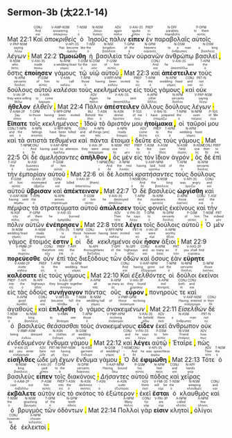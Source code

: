 ## Sermon-3b (太22.1-14)


Mat 22:1 <RUBY><ruby><ruby>Καὶ<rt>καί</rt></ruby><rt>And</rt></ruby><rt>CONJ</rt></RUBY> <RUBY><ruby><ruby><em>ἀποκριθεὶς</em><rt>ἀποκρίνω</rt></ruby><rt>answering</rt></ruby><rt>V-AMP-NSM</rt></RUBY> <RUBY><ruby><ruby>ὁ<rt>ὁ</rt></ruby><rt>-</rt></ruby><rt>T-NSM</rt></RUBY> <RUBY><ruby><ruby>Ἰησοῦς<rt>Ἰησοῦς</rt></ruby><rt>Jesus</rt></ruby><rt>N-NSM</rt></RUBY> <RUBY><ruby><ruby>πάλιν<rt>πάλιν</rt></ruby><rt>again</rt></ruby><rt>ADV</rt></RUBY> <RUBY><ruby><ruby><strong>εἶπεν</strong><rt>εἶπον</rt></ruby><rt>spoke</rt></ruby><rt>V-AAI-3S</rt></RUBY> <RUBY><ruby><ruby>ἐν<rt>ἐν</rt></ruby><rt>in</rt></ruby><rt>PREP</rt></RUBY> <RUBY><ruby><ruby>παραβολαῖς<rt>παραβολή</rt></ruby><rt>parables</rt></ruby><rt>N-DPF</rt></RUBY> <RUBY><ruby><ruby>αὐτοῖς<rt>αὐτός</rt></ruby><rt>to them</rt></ruby><rt>P-DPM</rt></RUBY> <RUBY><ruby><ruby><em>λέγων <mark class="pm">·</mark></em><rt>λέγω</rt></ruby><rt>saying</rt></ruby><rt>V-PAP-NSM</rt></RUBY> Mat 22:2 <RUBY><ruby><ruby><strong>Ὡμοιώθη</strong><rt>ὁμοιόω</rt></ruby><rt>Has become like</rt></ruby><rt>V-API-3S</rt></RUBY> <RUBY><ruby><ruby>ἡ<rt>ὁ</rt></ruby><rt>the</rt></ruby><rt>T-NSF</rt></RUBY> <RUBY><ruby><ruby>βασιλεία<rt>βασιλεία</rt></ruby><rt>kingdom</rt></ruby><rt>N-NSF</rt></RUBY> <RUBY><ruby><ruby>τῶν<rt>ὁ</rt></ruby><rt>of the</rt></ruby><rt>T-GPM</rt></RUBY> <RUBY><ruby><ruby>οὐρανῶν<rt>οὐρανός</rt></ruby><rt>heavens</rt></ruby><rt>N-GPM</rt></RUBY> <RUBY><ruby><ruby>ἀνθρώπῳ<rt>ἄνθρωπος</rt></ruby><rt>to a man</rt></ruby><rt>N-DSM</rt></RUBY> <RUBY><ruby><ruby>βασιλεῖ <mark class="pm">,</mark><rt>βασιλεύς</rt></ruby><rt>a king</rt></ruby><rt>N-DSM</rt></RUBY> <RUBY><ruby><ruby>ὅστις<rt>ὅστις</rt></ruby><rt>who</rt></ruby><rt>R-NSM</rt></RUBY> <RUBY><ruby><ruby><strong>ἐποίησεν</strong><rt>ποιέω</rt></ruby><rt>made</rt></ruby><rt>V-AAI-3S</rt></RUBY> <RUBY><ruby><ruby>γάμους<rt>γάμος</rt></ruby><rt>a wedding feast</rt></ruby><rt>N-APM</rt></RUBY> <RUBY><ruby><ruby>τῷ<rt>ὁ</rt></ruby><rt>for the</rt></ruby><rt>T-DSM</rt></RUBY> <RUBY><ruby><ruby>υἱῷ<rt>υἱός</rt></ruby><rt>son</rt></ruby><rt>N-DSM</rt></RUBY> <RUBY><ruby><ruby>αὐτοῦ <mark class="pm">.</mark><rt>αὐτός</rt></ruby><rt>of him</rt></ruby><rt>P-GSM</rt></RUBY> Mat 22:3 <RUBY><ruby><ruby>καὶ<rt>καί</rt></ruby><rt>And</rt></ruby><rt>CONJ</rt></RUBY> <RUBY><ruby><ruby><strong>ἀπέστειλεν</strong><rt>ἀποστέλλω</rt></ruby><rt>he sent</rt></ruby><rt>V-AAI-3S</rt></RUBY> <RUBY><ruby><ruby>τοὺς<rt>ὁ</rt></ruby><rt>the</rt></ruby><rt>T-APM</rt></RUBY> <RUBY><ruby><ruby>δούλους<rt>δοῦλος</rt></ruby><rt>servants</rt></ruby><rt>N-APM</rt></RUBY> <RUBY><ruby><ruby>αὐτοῦ<rt>αὐτός</rt></ruby><rt>of him</rt></ruby><rt>P-GSM</rt></RUBY> <RUBY><ruby><ruby><em>καλέσαι</em><rt>καλέω</rt></ruby><rt>to call</rt></ruby><rt>V-AAN</rt></RUBY> <RUBY><ruby><ruby>τοὺς<rt>ὁ</rt></ruby><rt>those</rt></ruby><rt>T-APM</rt></RUBY> <RUBY><ruby><ruby><em>κεκλημένους</em><rt>καλέω</rt></ruby><rt>having been invited</rt></ruby><rt>V-RPP-APM</rt></RUBY> <RUBY><ruby><ruby>εἰς<rt>εἰς</rt></ruby><rt>to</rt></ruby><rt>PREP</rt></RUBY> <RUBY><ruby><ruby>τοὺς<rt>ὁ</rt></ruby><rt>the</rt></ruby><rt>T-APM</rt></RUBY> <RUBY><ruby><ruby>γάμους <mark class="pm">,</mark><rt>γάμος</rt></ruby><rt>wedding feast</rt></ruby><rt>N-APM</rt></RUBY> <RUBY><ruby><ruby>καὶ<rt>καί</rt></ruby><rt>and</rt></ruby><rt>CONJ</rt></RUBY> <RUBY><ruby><ruby>οὐκ<rt>οὐ</rt></ruby><rt>not</rt></ruby><rt>PRT-N</rt></RUBY> <RUBY><ruby><ruby><strong>ἤθελον</strong><rt>θέλω</rt></ruby><rt>they were willing</rt></ruby><rt>V-IAI-3P</rt></RUBY> <RUBY><ruby><ruby><em>ἐλθεῖν <mark class="pm">.</mark></em><rt>ἔρχομαι</rt></ruby><rt>to come</rt></ruby><rt>V-AAN</rt></RUBY> Mat 22:4 <RUBY><ruby><ruby>Πάλιν<rt>πάλιν</rt></ruby><rt>Again</rt></ruby><rt>ADV</rt></RUBY> <RUBY><ruby><ruby><strong>ἀπέστειλεν</strong><rt>ἀποστέλλω</rt></ruby><rt>he sent</rt></ruby><rt>V-AAI-3S</rt></RUBY> <RUBY><ruby><ruby>ἄλλους<rt>ἄλλος</rt></ruby><rt>other</rt></ruby><rt>A-APM</rt></RUBY> <RUBY><ruby><ruby>δούλους<rt>δοῦλος</rt></ruby><rt>servants</rt></ruby><rt>N-APM</rt></RUBY> <RUBY><ruby><ruby><em>λέγων <mark class="pm">·</mark></em><rt>λέγω</rt></ruby><rt>saying</rt></ruby><rt>V-PAP-NSM</rt></RUBY> <RUBY><ruby><ruby><strong>Εἴπατε</strong><rt>εἶπον</rt></ruby><rt>Say</rt></ruby><rt>V-AAM-2P</rt></RUBY> <RUBY><ruby><ruby>τοῖς<rt>ὁ</rt></ruby><rt>to those</rt></ruby><rt>T-DPM</rt></RUBY> <RUBY><ruby><ruby><em>κεκλημένοις <mark class="pm">·</mark></em><rt>καλέω</rt></ruby><rt>having been invited</rt></ruby><rt>V-RPP-DPM</rt></RUBY> <RUBY><ruby><ruby>Ἰδοὺ<rt>ἰδού</rt></ruby><rt>Behold</rt></ruby><rt>INJ</rt></RUBY> <RUBY><ruby><ruby>τὸ<rt>ὁ</rt></ruby><rt>the</rt></ruby><rt>T-ASN</rt></RUBY> <RUBY><ruby><ruby>ἄριστόν<rt>ἄριστον</rt></ruby><rt>dinner</rt></ruby><rt>N-ASN</rt></RUBY> <RUBY><ruby><ruby>μου<rt>ἐγώ</rt></ruby><rt>of me</rt></ruby><rt>P-1GS</rt></RUBY> <RUBY><ruby><ruby><strong>ἡτοίμακα <mark class="pm">,</mark></strong><rt>ἑτοιμάζω</rt></ruby><rt>I have prepared</rt></ruby><rt>V-RAI-1S</rt></RUBY> <RUBY><ruby><ruby>οἱ<rt>ὁ</rt></ruby><rt>the</rt></ruby><rt>T-NPM</rt></RUBY> <RUBY><ruby><ruby>ταῦροί<rt>ταῦρος</rt></ruby><rt>oxen</rt></ruby><rt>N-NPM</rt></RUBY> <RUBY><ruby><ruby>μου<rt>ἐγώ</rt></ruby><rt>of Me</rt></ruby><rt>P-1GS</rt></RUBY> <RUBY><ruby><ruby>καὶ<rt>καί</rt></ruby><rt>and</rt></ruby><rt>CONJ</rt></RUBY> <RUBY><ruby><ruby>τὰ<rt>ὁ</rt></ruby><rt>the</rt></ruby><rt>T-NPN</rt></RUBY> <RUBY><ruby><ruby>σιτιστὰ<rt>σιτιστός</rt></ruby><rt>fatlings</rt></ruby><rt>A-NPN</rt></RUBY> <RUBY><ruby><ruby><em>τεθυμένα</em><rt>θύω</rt></ruby><rt>have been killed</rt></ruby><rt>V-RPP-NPN</rt></RUBY> <RUBY><ruby><ruby>καὶ<rt>καί</rt></ruby><rt>and</rt></ruby><rt>CONJ</rt></RUBY> <RUBY><ruby><ruby>πάντα<rt>πᾶς</rt></ruby><rt>all things [are]</rt></ruby><rt>A-NPN</rt></RUBY> <RUBY><ruby><ruby>ἕτοιμα <mark class="pm">·</mark><rt>ἕτοιμος</rt></ruby><rt>ready</rt></ruby><rt>A-NPN</rt></RUBY> <RUBY><ruby><ruby>δεῦτε<rt>δεῦτε</rt></ruby><rt>come</rt></ruby><rt>ADV</rt></RUBY> <RUBY><ruby><ruby>εἰς<rt>εἰς</rt></ruby><rt>to</rt></ruby><rt>PREP</rt></RUBY> <RUBY><ruby><ruby>τοὺς<rt>ὁ</rt></ruby><rt>the</rt></ruby><rt>T-APM</rt></RUBY> <RUBY><ruby><ruby>γάμους <mark class="pm">.</mark><rt>γάμος</rt></ruby><rt>wedding feast</rt></ruby><rt>N-APM</rt></RUBY> Mat 22:5 <RUBY><ruby><ruby>Οἱ<rt>ὁ</rt></ruby><rt>-</rt></ruby><rt>T-NPM</rt></RUBY> <RUBY><ruby><ruby>δὲ<rt>δέ</rt></ruby><rt>And</rt></ruby><rt>CONJ</rt></RUBY> <RUBY><ruby><ruby><em>ἀμελήσαντες</em><rt>ἀμελέω</rt></ruby><rt>having paid no attention</rt></ruby><rt>V-AAP-NPM</rt></RUBY> <RUBY><ruby><ruby><strong>ἀπῆλθον <mark class="pm">,</mark></strong><rt>ἀπέρχομαι</rt></ruby><rt>they went away</rt></ruby><rt>V-AAI-3P</rt></RUBY> <RUBY><ruby><ruby>ὃς<rt>ὅς</rt></ruby><rt>one</rt></ruby><rt>R-NSM</rt></RUBY> <RUBY><ruby><ruby>μὲν<rt>μέν</rt></ruby><rt>-</rt></ruby><rt>PRT</rt></RUBY> <RUBY><ruby><ruby>εἰς<rt>εἰς</rt></ruby><rt>to</rt></ruby><rt>PREP</rt></RUBY> <RUBY><ruby><ruby>τὸν<rt>ὁ</rt></ruby><rt>the</rt></ruby><rt>T-ASM</rt></RUBY> <RUBY><ruby><ruby>ἴδιον<rt>ἴδιος</rt></ruby><rt>own</rt></ruby><rt>A-ASM</rt></RUBY> <RUBY><ruby><ruby>ἀγρόν <mark class="pm">,</mark><rt>ἀγρός</rt></ruby><rt>field</rt></ruby><rt>N-ASM</rt></RUBY> <RUBY><ruby><ruby>ὃς<rt>ὅς</rt></ruby><rt>one</rt></ruby><rt>R-NSM</rt></RUBY> <RUBY><ruby><ruby>δὲ<rt>δέ</rt></ruby><rt>then</rt></ruby><rt>CONJ</rt></RUBY> <RUBY><ruby><ruby>ἐπὶ<rt>ἐπί</rt></ruby><rt>to</rt></ruby><rt>PREP</rt></RUBY> <RUBY><ruby><ruby>τὴν<rt>ὁ</rt></ruby><rt>the</rt></ruby><rt>T-ASF</rt></RUBY> <RUBY><ruby><ruby>ἐμπορίαν<rt>ἐμπορία</rt></ruby><rt>business</rt></ruby><rt>N-ASF</rt></RUBY> <RUBY><ruby><ruby>αὐτοῦ <mark class="pm">·</mark><rt>αὐτός</rt></ruby><rt>of him</rt></ruby><rt>P-GSM</rt></RUBY> Mat 22:6 <RUBY><ruby><ruby>οἱ<rt>ὁ</rt></ruby><rt>-</rt></ruby><rt>T-NPM</rt></RUBY> <RUBY><ruby><ruby>δὲ<rt>δέ</rt></ruby><rt>And</rt></ruby><rt>CONJ</rt></RUBY> <RUBY><ruby><ruby>λοιποὶ<rt>λοιπός</rt></ruby><rt>the rest</rt></ruby><rt>A-NPM</rt></RUBY> <RUBY><ruby><ruby><em>κρατήσαντες</em><rt>κρατέω</rt></ruby><rt>having laid hold of</rt></ruby><rt>V-AAP-NPM</rt></RUBY> <RUBY><ruby><ruby>τοὺς<rt>ὁ</rt></ruby><rt>the</rt></ruby><rt>T-APM</rt></RUBY> <RUBY><ruby><ruby>δούλους<rt>δοῦλος</rt></ruby><rt>servants</rt></ruby><rt>N-APM</rt></RUBY> <RUBY><ruby><ruby>αὐτοῦ<rt>αὐτός</rt></ruby><rt>of him</rt></ruby><rt>P-GSM</rt></RUBY> <RUBY><ruby><ruby><strong>ὕβρισαν</strong><rt>ὑβρίζω</rt></ruby><rt>mistreated</rt></ruby><rt>V-AAI-3P</rt></RUBY> <RUBY><ruby><ruby>καὶ<rt>καί</rt></ruby><rt>and</rt></ruby><rt>CONJ</rt></RUBY> <RUBY><ruby><ruby><strong>ἀπέκτειναν <mark class="pm">.</mark></strong><rt>ἀποκτείνω</rt></ruby><rt>killed [them]</rt></ruby><rt>V-AAI-3P</rt></RUBY> Mat 22:7 <RUBY><ruby><ruby>Ὁ<rt>ὁ</rt></ruby><rt>-</rt></ruby><rt>T-NSM</rt></RUBY> <RUBY><ruby><ruby>δὲ<rt>δέ</rt></ruby><rt>And</rt></ruby><rt>CONJ</rt></RUBY> <RUBY><ruby><ruby>βασιλεὺς<rt>βασιλεύς</rt></ruby><rt>the king</rt></ruby><rt>N-NSM</rt></RUBY> <RUBY><ruby><ruby><strong>ὠργίσθη</strong><rt>ὀργίζω</rt></ruby><rt>was angry</rt></ruby><rt>V-API-3S</rt></RUBY> <RUBY><ruby><ruby>καὶ<rt>καί</rt></ruby><rt>and</rt></ruby><rt>CONJ</rt></RUBY> <RUBY><ruby><ruby><em>πέμψας</em><rt>πέμπω</rt></ruby><rt>having sent</rt></ruby><rt>V-AAP-NSM</rt></RUBY> <RUBY><ruby><ruby>τὰ<rt>ὁ</rt></ruby><rt>the</rt></ruby><rt>T-APN</rt></RUBY> <RUBY><ruby><ruby>στρατεύματα<rt>στράτευμα</rt></ruby><rt>armies</rt></ruby><rt>N-APN</rt></RUBY> <RUBY><ruby><ruby>αὐτοῦ<rt>αὐτός</rt></ruby><rt>of him</rt></ruby><rt>P-GSM</rt></RUBY> <RUBY><ruby><ruby><strong>ἀπώλεσεν</strong><rt>ἀπολλύω</rt></ruby><rt>he destroyed</rt></ruby><rt>V-AAI-3S</rt></RUBY> <RUBY><ruby><ruby>τοὺς<rt>ὁ</rt></ruby><rt>the</rt></ruby><rt>T-APM</rt></RUBY> <RUBY><ruby><ruby>φονεῖς<rt>φονεύς</rt></ruby><rt>murderers</rt></ruby><rt>N-APM</rt></RUBY> <RUBY><ruby><ruby>ἐκείνους<rt>ἐκεῖνος</rt></ruby><rt>those</rt></ruby><rt>D-APM</rt></RUBY> <RUBY><ruby><ruby>καὶ<rt>καί</rt></ruby><rt>and</rt></ruby><rt>CONJ</rt></RUBY> <RUBY><ruby><ruby>τὴν<rt>ὁ</rt></ruby><rt>the</rt></ruby><rt>T-ASF</rt></RUBY> <RUBY><ruby><ruby>πόλιν<rt>πόλις</rt></ruby><rt>city</rt></ruby><rt>N-ASF</rt></RUBY> <RUBY><ruby><ruby>αὐτῶν<rt>αὐτός</rt></ruby><rt>of them</rt></ruby><rt>P-GPM</rt></RUBY> <RUBY><ruby><ruby><strong>ἐνέπρησεν <mark class="pm">.</mark></strong><rt>ἐμπρήθω</rt></ruby><rt>he burned</rt></ruby><rt>V-AAI-3S</rt></RUBY> Mat 22:8 <RUBY><ruby><ruby>τότε<rt>τότε</rt></ruby><rt>Then</rt></ruby><rt>ADV</rt></RUBY> <RUBY><ruby><ruby><strong>λέγει</strong><rt>λέγω</rt></ruby><rt>he says</rt></ruby><rt>V-PAI-3S</rt></RUBY> <RUBY><ruby><ruby>τοῖς<rt>ὁ</rt></ruby><rt>to</rt></ruby><rt>T-DPM</rt></RUBY> <RUBY><ruby><ruby>δούλοις<rt>δοῦλος</rt></ruby><rt>servants</rt></ruby><rt>N-DPM</rt></RUBY> <RUBY><ruby><ruby>αὐτοῦ <mark class="pm">·</mark><rt>αὐτός</rt></ruby><rt>of him</rt></ruby><rt>P-GSM</rt></RUBY> <RUBY><ruby><ruby>Ὁ<rt>ὁ</rt></ruby><rt>The</rt></ruby><rt>T-NSM</rt></RUBY> <RUBY><ruby><ruby>μὲν<rt>μέν</rt></ruby><rt>indeed</rt></ruby><rt>PRT</rt></RUBY> <RUBY><ruby><ruby>γάμος<rt>γάμος</rt></ruby><rt>wedding feast</rt></ruby><rt>N-NSM</rt></RUBY> <RUBY><ruby><ruby>ἕτοιμός<rt>ἕτοιμος</rt></ruby><rt>ready</rt></ruby><rt>A-NSM</rt></RUBY> <RUBY><ruby><ruby><strong>ἐστιν <mark class="pm">,</mark></strong><rt>εἰμί</rt></ruby><rt>is</rt></ruby><rt>V-PAI-3S</rt></RUBY> <RUBY><ruby><ruby>οἱ<rt>ὁ</rt></ruby><rt>those</rt></ruby><rt>T-NPM</rt></RUBY> <RUBY><ruby><ruby>δὲ<rt>δέ</rt></ruby><rt>however</rt></ruby><rt>CONJ</rt></RUBY> <RUBY><ruby><ruby><em>κεκλημένοι</em><rt>καλέω</rt></ruby><rt>having been invited</rt></ruby><rt>V-RPP-NPM</rt></RUBY> <RUBY><ruby><ruby>οὐκ<rt>οὐ</rt></ruby><rt>not</rt></ruby><rt>PRT-N</rt></RUBY> <RUBY><ruby><ruby><strong>ἦσαν</strong><rt>εἰμί</rt></ruby><rt>were</rt></ruby><rt>V-IAI-3P</rt></RUBY> <RUBY><ruby><ruby>ἄξιοι <mark class="pm">·</mark><rt>ἄξιος</rt></ruby><rt>worthy</rt></ruby><rt>A-NPM</rt></RUBY> Mat 22:9 <RUBY><ruby><ruby><strong>πορεύεσθε</strong><rt>πορεύω</rt></ruby><rt>Go</rt></ruby><rt>V-PMM-2P</rt></RUBY> <RUBY><ruby><ruby>οὖν<rt>οὖν</rt></ruby><rt>therefore</rt></ruby><rt>CONJ</rt></RUBY> <RUBY><ruby><ruby>ἐπὶ<rt>ἐπί</rt></ruby><rt>into</rt></ruby><rt>PREP</rt></RUBY> <RUBY><ruby><ruby>τὰς<rt>ὁ</rt></ruby><rt>the</rt></ruby><rt>T-APF</rt></RUBY> <RUBY><ruby><ruby>διεξόδους<rt>διέξοδος</rt></ruby><rt>thoroughfares</rt></ruby><rt>N-APF</rt></RUBY> <RUBY><ruby><ruby>τῶν<rt>ὁ</rt></ruby><rt>of the</rt></ruby><rt>T-GPF</rt></RUBY> <RUBY><ruby><ruby>ὁδῶν<rt>ὁδός</rt></ruby><rt>highways</rt></ruby><rt>N-GPF</rt></RUBY> <RUBY><ruby><ruby>καὶ<rt>καί</rt></ruby><rt>and</rt></ruby><rt>CONJ</rt></RUBY> <RUBY><ruby><ruby>ὅσους<rt>ὅσος</rt></ruby><rt>as many as</rt></ruby><rt>K-APM</rt></RUBY> <RUBY><ruby><ruby>ἐὰν<rt>ἐάν</rt></ruby><rt>if</rt></ruby><rt>PRT</rt></RUBY> <RUBY><ruby><ruby><strong>εὕρητε</strong><rt>εὑρίσκω</rt></ruby><rt>you shall find</rt></ruby><rt>V-AAS-2P</rt></RUBY> <RUBY><ruby><ruby><strong>καλέσατε</strong><rt>καλέω</rt></ruby><rt>invite</rt></ruby><rt>V-AAM-2P</rt></RUBY> <RUBY><ruby><ruby>εἰς<rt>εἰς</rt></ruby><rt>to</rt></ruby><rt>PREP</rt></RUBY> <RUBY><ruby><ruby>τοὺς<rt>ὁ</rt></ruby><rt>the</rt></ruby><rt>T-APM</rt></RUBY> <RUBY><ruby><ruby>γάμους <mark class="pm">.</mark><rt>γάμος</rt></ruby><rt>wedding feast</rt></ruby><rt>N-APM</rt></RUBY> Mat 22:10 <RUBY><ruby><ruby>Καὶ<rt>καί</rt></ruby><rt>And</rt></ruby><rt>CONJ</rt></RUBY> <RUBY><ruby><ruby><em>ἐξελθόντες</em><rt>ἐξέρχομαι</rt></ruby><rt>having gone out</rt></ruby><rt>V-AAP-NPM</rt></RUBY> <RUBY><ruby><ruby>οἱ<rt>ὁ</rt></ruby><rt>the</rt></ruby><rt>T-NPM</rt></RUBY> <RUBY><ruby><ruby>δοῦλοι<rt>δοῦλος</rt></ruby><rt>servants</rt></ruby><rt>N-NPM</rt></RUBY> <RUBY><ruby><ruby>ἐκεῖνοι<rt>ἐκεῖνος</rt></ruby><rt>those</rt></ruby><rt>D-NPM</rt></RUBY> <RUBY><ruby><ruby>εἰς<rt>εἰς</rt></ruby><rt>into</rt></ruby><rt>PREP</rt></RUBY> <RUBY><ruby><ruby>τὰς<rt>ὁ</rt></ruby><rt>the</rt></ruby><rt>T-APF</rt></RUBY> <RUBY><ruby><ruby>ὁδοὺς<rt>ὁδός</rt></ruby><rt>highways</rt></ruby><rt>N-APF</rt></RUBY> <RUBY><ruby><ruby><strong>συνήγαγον</strong><rt>συνάγω</rt></ruby><rt>they brought together</rt></ruby><rt>V-AAI-3P</rt></RUBY> <RUBY><ruby><ruby>πάντας<rt>πᾶς</rt></ruby><rt>all</rt></ruby><rt>A-APM</rt></RUBY> <RUBY><ruby><ruby>οὓς<rt>ὅς</rt></ruby><rt>as many as</rt></ruby><rt>R-APM</rt></RUBY> <RUBY><ruby><ruby><strong>εὗρον <mark class="pm">,</mark></strong><rt>εὑρίσκω</rt></ruby><rt>they found</rt></ruby><rt>V-AAI-3P</rt></RUBY> <RUBY><ruby><ruby>πονηρούς<rt>πονηρός</rt></ruby><rt>evil</rt></ruby><rt>A-APM</rt></RUBY> <RUBY><ruby><ruby>τε<rt>τε</rt></ruby><rt>both</rt></ruby><rt>CONJ</rt></RUBY> <RUBY><ruby><ruby>καὶ<rt>καί</rt></ruby><rt>and</rt></ruby><rt>CONJ</rt></RUBY> <RUBY><ruby><ruby>ἀγαθούς <mark class="pm">·</mark><rt>ἀγαθός</rt></ruby><rt>good</rt></ruby><rt>A-APM</rt></RUBY> <RUBY><ruby><ruby>καὶ<rt>καί</rt></ruby><rt>and</rt></ruby><rt>CONJ</rt></RUBY> <RUBY><ruby><ruby><strong>ἐπλήσθη</strong><rt>πλήθω</rt></ruby><rt>became full</rt></ruby><rt>V-API-3S</rt></RUBY> <RUBY><ruby><ruby>ὁ<rt>ὁ</rt></ruby><rt>the</rt></ruby><rt>T-NSM</rt></RUBY> <RUBY><ruby><ruby>γάμος<rt>γάμος</rt></ruby><rt>wedding hall</rt></ruby><rt>N-NSM</rt></RUBY> <RUBY><ruby><ruby><em>ἀνακειμένων <mark class="pm">.</mark></em><rt>ἀνάκειμαι</rt></ruby><rt>of those reclining</rt></ruby><rt>V-PMP-GPM</rt></RUBY> Mat 22:11 <RUBY><ruby><ruby><em>Εἰσελθὼν</em><rt>εἰσέρχομαι</rt></ruby><rt>Having entered in</rt></ruby><rt>V-AAP-NSM</rt></RUBY> <RUBY><ruby><ruby>δὲ<rt>δέ</rt></ruby><rt>then</rt></ruby><rt>CONJ</rt></RUBY> <RUBY><ruby><ruby>ὁ<rt>ὁ</rt></ruby><rt>the</rt></ruby><rt>T-NSM</rt></RUBY> <RUBY><ruby><ruby>βασιλεὺς<rt>βασιλεύς</rt></ruby><rt>king</rt></ruby><rt>N-NSM</rt></RUBY> <RUBY><ruby><ruby><em>θεάσασθαι</em><rt>θεάομαι</rt></ruby><rt>to see</rt></ruby><rt>V-AMN</rt></RUBY> <RUBY><ruby><ruby>τοὺς<rt>ὁ</rt></ruby><rt>those</rt></ruby><rt>T-APM</rt></RUBY> <RUBY><ruby><ruby><em>ἀνακειμένους</em><rt>ἀνάκειμαι</rt></ruby><rt>reclining</rt></ruby><rt>V-PMP-APM</rt></RUBY> <RUBY><ruby><ruby><strong>εἶδεν</strong><rt>εἴδω</rt></ruby><rt>he beheld</rt></ruby><rt>V-AAI-3S</rt></RUBY> <RUBY><ruby><ruby>ἐκεῖ<rt>ἐκεῖ</rt></ruby><rt>there</rt></ruby><rt>ADV</rt></RUBY> <RUBY><ruby><ruby>ἄνθρωπον<rt>ἄνθρωπος</rt></ruby><rt>a man</rt></ruby><rt>N-ASM</rt></RUBY> <RUBY><ruby><ruby>οὐκ<rt>οὐ</rt></ruby><rt>not</rt></ruby><rt>PRT-N</rt></RUBY> <RUBY><ruby><ruby><em>ἐνδεδυμένον</em><rt>ἐνδύω</rt></ruby><rt>being dressed</rt></ruby><rt>V-RMP-ASM</rt></RUBY> <RUBY><ruby><ruby>ἔνδυμα<rt>ἔνδυμα</rt></ruby><rt>in clothes</rt></ruby><rt>N-ASN</rt></RUBY> <RUBY><ruby><ruby>γάμου <mark class="pm">,</mark><rt>γάμος</rt></ruby><rt>of wedding</rt></ruby><rt>N-GSM</rt></RUBY> Mat 22:12 <RUBY><ruby><ruby>καὶ<rt>καί</rt></ruby><rt>and</rt></ruby><rt>CONJ</rt></RUBY> <RUBY><ruby><ruby><strong>λέγει</strong><rt>λέγω</rt></ruby><rt>he says</rt></ruby><rt>V-PAI-3S</rt></RUBY> <RUBY><ruby><ruby>αὐτῷ <mark class="pm">·</mark><rt>αὐτός</rt></ruby><rt>to him</rt></ruby><rt>P-DSM</rt></RUBY> <RUBY><ruby><ruby>Ἑταῖρε <mark class="pm">,</mark><rt>ἑταῖρος</rt></ruby><rt>Friend</rt></ruby><rt>N-VSM</rt></RUBY> <RUBY><ruby><ruby>πῶς<rt>πως</rt></ruby><rt>how</rt></ruby><rt>ADV</rt></RUBY> <RUBY><ruby><ruby><strong>εἰσῆλθες</strong><rt>εἰσέρχομαι</rt></ruby><rt>did you enter</rt></ruby><rt>V-AAI-2S</rt></RUBY> <RUBY><ruby><ruby>ὧδε<rt>ὧδε</rt></ruby><rt>here</rt></ruby><rt>ADV</rt></RUBY> <RUBY><ruby><ruby>μὴ<rt>μή</rt></ruby><rt>not</rt></ruby><rt>PRT-N</rt></RUBY> <RUBY><ruby><ruby><em>ἔχων</em><rt>ἔχω</rt></ruby><rt>having</rt></ruby><rt>V-PAP-NSM</rt></RUBY> <RUBY><ruby><ruby>ἔνδυμα<rt>ἔνδυμα</rt></ruby><rt>garment</rt></ruby><rt>N-ASN</rt></RUBY> <RUBY><ruby><ruby>γάμου <mark class="pm">;</mark><rt>γάμος</rt></ruby><rt>of wedding?</rt></ruby><rt>N-GSM</rt></RUBY> <RUBY><ruby><ruby>Ὁ<rt>ὁ</rt></ruby><rt>-</rt></ruby><rt>T-NSM</rt></RUBY> <RUBY><ruby><ruby>δὲ<rt>δέ</rt></ruby><rt>And</rt></ruby><rt>CONJ</rt></RUBY> <RUBY><ruby><ruby><strong>ἐφιμώθη <mark class="pm">.</mark></strong><rt>φιμόω</rt></ruby><rt>he was speechless</rt></ruby><rt>V-API-3S</rt></RUBY> Mat 22:13 <RUBY><ruby><ruby>Τότε<rt>τότε</rt></ruby><rt>Then</rt></ruby><rt>ADV</rt></RUBY> <RUBY><ruby><ruby>ὁ<rt>ὁ</rt></ruby><rt>the</rt></ruby><rt>T-NSM</rt></RUBY> <RUBY><ruby><ruby>βασιλεὺς<rt>βασιλεύς</rt></ruby><rt>king</rt></ruby><rt>N-NSM</rt></RUBY> <RUBY><ruby><ruby><strong>εἶπεν</strong><rt>εἶπον</rt></ruby><rt>said</rt></ruby><rt>V-AAI-3S</rt></RUBY> <RUBY><ruby><ruby>τοῖς<rt>ὁ</rt></ruby><rt>to the</rt></ruby><rt>T-DPM</rt></RUBY> <RUBY><ruby><ruby>διακόνοις <mark class="pm">·</mark><rt>διάκονος</rt></ruby><rt>servants</rt></ruby><rt>N-DPM</rt></RUBY> <RUBY><ruby><ruby><em>Δήσαντες</em><rt>δέω</rt></ruby><rt>Having bound</rt></ruby><rt>V-AAP-NPM</rt></RUBY> <RUBY><ruby><ruby>αὐτοῦ<rt>αὐτός</rt></ruby><rt>his</rt></ruby><rt>P-GSM</rt></RUBY> <RUBY><ruby><ruby>πόδας<rt>πούς</rt></ruby><rt>feet</rt></ruby><rt>N-APM</rt></RUBY> <RUBY><ruby><ruby>καὶ<rt>καί</rt></ruby><rt>and</rt></ruby><rt>CONJ</rt></RUBY> <RUBY><ruby><ruby>χεῖρας<rt>χείρ</rt></ruby><rt>hands</rt></ruby><rt>N-APF</rt></RUBY> <RUBY><ruby><ruby><strong>ἐκβάλετε</strong><rt>ἐκβάλλω</rt></ruby><rt>cast out</rt></ruby><rt>V-AAM-2P</rt></RUBY> <RUBY><ruby><ruby>αὐτὸν<rt>αὐτός</rt></ruby><rt>him</rt></ruby><rt>P-ASM</rt></RUBY> <RUBY><ruby><ruby>εἰς<rt>εἰς</rt></ruby><rt>into</rt></ruby><rt>PREP</rt></RUBY> <RUBY><ruby><ruby>τὸ<rt>ὁ</rt></ruby><rt>the</rt></ruby><rt>T-ASN</rt></RUBY> <RUBY><ruby><ruby>σκότος<rt>σκότος</rt></ruby><rt>darkness</rt></ruby><rt>N-ASN</rt></RUBY> <RUBY><ruby><ruby>τὸ<rt>ὁ</rt></ruby><rt>-</rt></ruby><rt>T-ASN</rt></RUBY> <RUBY><ruby><ruby>ἐξώτερον <mark class="pm">·</mark><rt>ἐξώτερος</rt></ruby><rt>outer</rt></ruby><rt>A-ASN</rt></RUBY> <RUBY><ruby><ruby>ἐκεῖ<rt>ἐκεῖ</rt></ruby><rt>there</rt></ruby><rt>ADV</rt></RUBY> <RUBY><ruby><ruby><strong>ἔσται</strong><rt>εἰμί</rt></ruby><rt>will be</rt></ruby><rt>V-FMI-3S</rt></RUBY> <RUBY><ruby><ruby>ὁ<rt>ὁ</rt></ruby><rt>the</rt></ruby><rt>T-NSM</rt></RUBY> <RUBY><ruby><ruby>κλαυθμὸς<rt>κλαυθμός</rt></ruby><rt>weeping</rt></ruby><rt>N-NSM</rt></RUBY> <RUBY><ruby><ruby>καὶ<rt>καί</rt></ruby><rt>and</rt></ruby><rt>CONJ</rt></RUBY> <RUBY><ruby><ruby>ὁ<rt>ὁ</rt></ruby><rt>the</rt></ruby><rt>T-NSM</rt></RUBY> <RUBY><ruby><ruby>βρυγμὸς<rt>βρυγμός</rt></ruby><rt>gnashing</rt></ruby><rt>N-NSM</rt></RUBY> <RUBY><ruby><ruby>τῶν<rt>ὁ</rt></ruby><rt>of the</rt></ruby><rt>T-GPM</rt></RUBY> <RUBY><ruby><ruby>ὀδόντων <mark class="pm">.</mark><rt>ὀδούς</rt></ruby><rt>teeth</rt></ruby><rt>N-GPM</rt></RUBY> Mat 22:14 <RUBY><ruby><ruby>Πολλοὶ<rt>πολύς</rt></ruby><rt>Many</rt></ruby><rt>A-NPM</rt></RUBY> <RUBY><ruby><ruby>γάρ<rt>γάρ</rt></ruby><rt>for</rt></ruby><rt>CONJ</rt></RUBY> <RUBY><ruby><ruby><strong>εἰσιν</strong><rt>εἰμί</rt></ruby><rt>are</rt></ruby><rt>V-PAI-3P</rt></RUBY> <RUBY><ruby><ruby>κλητοὶ <mark class="pm">,</mark><rt>κλητός</rt></ruby><rt>called</rt></ruby><rt>A-NPM</rt></RUBY> <RUBY><ruby><ruby>ὀλίγοι<rt>ὀλίγος</rt></ruby><rt>few</rt></ruby><rt>A-NPM</rt></RUBY> <RUBY><ruby><ruby>δὲ<rt>δέ</rt></ruby><rt>however</rt></ruby><rt>CONJ</rt></RUBY> <RUBY><ruby><ruby>ἐκλεκτοί <mark class="pm">.</mark><rt>ἐκλεκτός</rt></ruby><rt>chosen</rt></ruby><rt>A-NPM</rt></RUBY></br></br></br> 